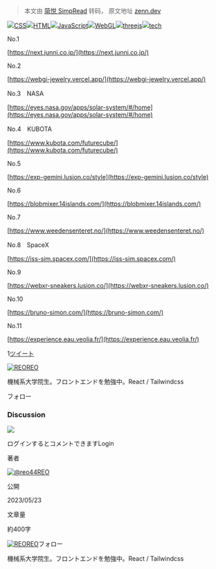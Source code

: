 > 本文由 [简悦 SimpRead](http://ksria.com/simpread/) 转码， 原文地址 [zenn.dev](https://zenn.dev/reo44/articles/63989eb5bb1392)

[![](https://storage.googleapis.com/zenn-user-upload/topics/094a9b2a18.png)CSS](/topics/css)[![](https://storage.googleapis.com/zenn-user-upload/topics/171432f5a6.png)HTML](/topics/html)[![](https://storage.googleapis.com/zenn-user-upload/topics/64acd76870.png)JavaScript](/topics/javascript)[![](https://storage.googleapis.com/zenn-user-upload/topics/3c707de3e5.png)WebGL](/topics/webgl)[![](https://storage.googleapis.com/zenn-user-upload/topics/1645f58e64.png)threejs](/topics/threejs)[![](https://zenn.dev/images/drawing/tech-icon.svg)tech](/tech-or-idea)

No.1

[https://next.junni.co.jp/](https://next.junni.co.jp/)

No.2

[https://webgi-jewelry.vercel.app/](https://webgi-jewelry.vercel.app/)

No.3　NASA

[https://eyes.nasa.gov/apps/solar-system/#/home](https://eyes.nasa.gov/apps/solar-system/#/home)

No.4　KUBOTA

[https://www.kubota.com/futurecube/](https://www.kubota.com/futurecube/)

No.5

[https://exp-gemini.lusion.co/style](https://exp-gemini.lusion.co/style)

No.6

[https://blobmixer.14islands.com/](https://blobmixer.14islands.com/)

No.7

[https://www.weedensenteret.no/](https://www.weedensenteret.no/)

No.8　SpaceX

[https://iss-sim.spacex.com/](https://iss-sim.spacex.com/)

No.9

[https://webxr-sneakers.lusion.co/](https://webxr-sneakers.lusion.co/)

No.10

[https://bruno-simon.com/](https://bruno-simon.com/)

No.11

[https://experience.eau.veolia.fr/](https://experience.eau.veolia.fr/)

1[ツイート](https://twitter.com/intent/tweet?url=https://zenn.dev/reo44/articles/63989eb5bb1392&text=%E3%80%902023%E5%B9%B4%E7%89%88%E3%80%91%E3%81%99%E3%81%94%E3%81%84%203D%20Web%E3%82%B5%E3%82%A4%E3%83%88%2010%E9%81%B8%20(Three.js)%EF%BD%9CREO&hashtags=zenn)

[![REO](https://storage.googleapis.com/zenn-user-upload/avatar/f88182e713.jpeg)](/reo44)[REO](/reo44)

機械系大学院生。フロントエンドを勉強中。React / Tailwindcss

フォロー[](https://twitter.com/reo_for_irnmn)[](https://reonakamura.com)

### Discussion

![](https://zenn.dev/images/drawing/discussion.png)

ログインするとコメントできますLogin

著者

[![@reo44](https://storage.googleapis.com/zenn-user-upload/avatar/f88182e713.jpeg)REO](/reo44)

公開

2023/05/23

文章量

約400字

[![REO](https://storage.googleapis.com/zenn-user-upload/avatar/f88182e713.jpeg)](/reo44)[REO](/reo44)フォロー[](https://twitter.com/reo_for_irnmn)[](https://reonakamura.com)

機械系大学院生。フロントエンドを勉強中。React / Tailwindcss